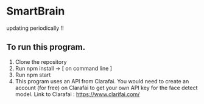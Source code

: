 # SmartBrain
updating periodically !!

To run this program.
---
1) Clone the repository
2) Run npm install -> [ on command line ]
3) Run npm start
4) This program uses an API from Clarafai. You would need to create an account (for free) on Clarafai to get your own API key for the face detect model.
Link to Clarafai : https://www.clarifai.com/
